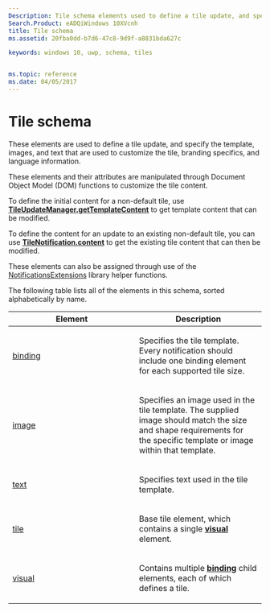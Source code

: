 ```yaml
---
Description: Tile schema elements used to define a tile update, and specify the template, images, and text that are used to customize the tile, branding specifics, and language information.
Search.Product: eADQiWindows 10XVcnh
title: Tile schema
ms.assetid: 20fba0dd-b7d6-47c8-9d9f-a8831bda627c

keywords: windows 10, uwp, schema, tiles


ms.topic: reference
ms.date: 04/05/2017
---
```


# Tile schema


These elements are used to define a tile update, and specify the template, images, and text that are used to customize the tile, branding specifics, and language information.

These elements and their attributes are manipulated through Document Object Model (DOM) functions to customize the tile content.

To define the initial content for a non-default tile, use [**TileUpdateManager.getTemplateContent**](/uwp/api/Windows.UI.Notifications.TileUpdateManager) to get template content that can be modified.

To define the content for an update to an existing non-default tile, you can use [**TileNotification.content**](/uwp/api/Windows.UI.Notifications.TileNotification) to get the existing tile content that can then be modified.

These elements can also be assigned through use of the [NotificationsExtensions](/previous-versions/windows/apps/hh969156(v=win.10)) library helper functions.

The following table lists all of the elements in this schema, sorted alphabetically by name.

<table>
<colgroup>
<col width="50%" />
<col width="50%" />
</colgroup>
<thead>
<tr class="header">
<th>Element</th>
<th>Description</th>
</tr>
</thead>
<tbody>
<tr class="odd">
<td><a href="element-binding.md">binding</a> </td>
<td><p>Specifies the tile template. Every notification should include one binding element for each supported tile size.</p></td>
</tr>
<tr class="even">
<td><a href="element-image.md">image</a> </td>
<td><p>Specifies an image used in the tile template. The supplied image should match the size and shape requirements for the specific template or image within that template.</p></td>
</tr>
<tr class="odd">
<td><a href="element-text.md">text</a> </td>
<td><p>Specifies text used in the tile template.</p></td>
</tr>
<tr class="even">
<td><a href="element-tile.md">tile</a> </td>
<td><p>Base tile element, which contains a single <a href="/uwp/schemas/tiles/toastschema/element-visual"><strong>visual</strong></a>  element.</p></td>
</tr>
<tr class="odd">
<td><a href="element-visual.md">visual</a> </td>
<td><p>Contains multiple <a href="element-binding.md"><strong>binding</strong></a>  child elements, each of which defines a tile.</p></td>
</tr>
</tbody>
</table>

 

 

 
